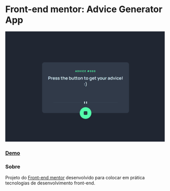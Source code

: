 # Front-end mentor: Advice Generator App

<p align="center">
    <img src="./media/screenshot.png">
    <h3><a href="https://luizfranzon.github.io/frontendMentor-advice-generator-app/App/">Demo</a></h3>
</p>

### Sobre
Projeto do <a href="www.frontendmentor.io">Front-end mentor</a> desenvolvido para colocar em prática tecnologias de desenvolvimento front-end.

